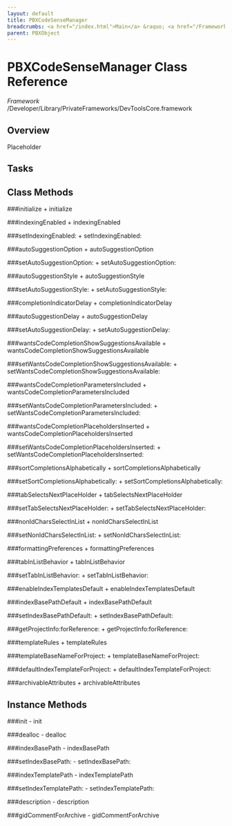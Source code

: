 ```yaml
---
layout: default
title: PBXCodeSenseManager
breadcrumbs: <a href="/index.html">Main</a> &raquo; <a href="/Frameworks.html">Framework</a> &raquo; <a href="/Frameworks/DevToolsCore.html">DevToolsCore</a> &raquo; PBXCodeSenseManager
parent: PBXObject 
---
```

# PBXCodeSenseManager Class Reference

*Framework* /Developer/Library/PrivateFrameworks/DevToolsCore.framework

## Overview

Placeholder

## Tasks

## Class Methods

<a name="+initialize"></a>
###initialize
    + initialize

<a name="+indexingEnabled"></a>
###indexingEnabled
    + indexingEnabled

<a name="+setIndexingEnabled:"></a>
###setIndexingEnabled:
    + setIndexingEnabled:

<a name="+autoSuggestionOption"></a>
###autoSuggestionOption
    + autoSuggestionOption

<a name="+setAutoSuggestionOption:"></a>
###setAutoSuggestionOption:
    + setAutoSuggestionOption:

<a name="+autoSuggestionStyle"></a>
###autoSuggestionStyle
    + autoSuggestionStyle

<a name="+setAutoSuggestionStyle:"></a>
###setAutoSuggestionStyle:
    + setAutoSuggestionStyle:

<a name="+completionIndicatorDelay"></a>
###completionIndicatorDelay
    + completionIndicatorDelay

<a name="+autoSuggestionDelay"></a>
###autoSuggestionDelay
    + autoSuggestionDelay

<a name="+setAutoSuggestionDelay:"></a>
###setAutoSuggestionDelay:
    + setAutoSuggestionDelay:

<a name="+wantsCodeCompletionShowSuggestionsAvailable"></a>
###wantsCodeCompletionShowSuggestionsAvailable
    + wantsCodeCompletionShowSuggestionsAvailable

<a name="+setWantsCodeCompletionShowSuggestionsAvailable:"></a>
###setWantsCodeCompletionShowSuggestionsAvailable:
    + setWantsCodeCompletionShowSuggestionsAvailable:

<a name="+wantsCodeCompletionParametersIncluded"></a>
###wantsCodeCompletionParametersIncluded
    + wantsCodeCompletionParametersIncluded

<a name="+setWantsCodeCompletionParametersIncluded:"></a>
###setWantsCodeCompletionParametersIncluded:
    + setWantsCodeCompletionParametersIncluded:

<a name="+wantsCodeCompletionPlaceholdersInserted"></a>
###wantsCodeCompletionPlaceholdersInserted
    + wantsCodeCompletionPlaceholdersInserted

<a name="+setWantsCodeCompletionPlaceholdersInserted:"></a>
###setWantsCodeCompletionPlaceholdersInserted:
    + setWantsCodeCompletionPlaceholdersInserted:

<a name="+sortCompletionsAlphabetically"></a>
###sortCompletionsAlphabetically
    + sortCompletionsAlphabetically

<a name="+setSortCompletionsAlphabetically:"></a>
###setSortCompletionsAlphabetically:
    + setSortCompletionsAlphabetically:

<a name="+tabSelectsNextPlaceHolder"></a>
###tabSelectsNextPlaceHolder
    + tabSelectsNextPlaceHolder

<a name="+setTabSelectsNextPlaceHolder:"></a>
###setTabSelectsNextPlaceHolder:
    + setTabSelectsNextPlaceHolder:

<a name="+nonIdCharsSelectInList"></a>
###nonIdCharsSelectInList
    + nonIdCharsSelectInList

<a name="+setNonIdCharsSelectInList:"></a>
###setNonIdCharsSelectInList:
    + setNonIdCharsSelectInList:

<a name="+formattingPreferences"></a>
###formattingPreferences
    + formattingPreferences

<a name="+tabInListBehavior"></a>
###tabInListBehavior
    + tabInListBehavior

<a name="+setTabInListBehavior:"></a>
###setTabInListBehavior:
    + setTabInListBehavior:

<a name="+enableIndexTemplatesDefault"></a>
###enableIndexTemplatesDefault
    + enableIndexTemplatesDefault

<a name="+indexBasePathDefault"></a>
###indexBasePathDefault
    + indexBasePathDefault

<a name="+setIndexBasePathDefault:"></a>
###setIndexBasePathDefault:
    + setIndexBasePathDefault:

<a name="+getProjectInfo:forReference:"></a>
###getProjectInfo:forReference:
    + getProjectInfo:forReference:

<a name="+templateRules"></a>
###templateRules
    + templateRules

<a name="+templateBaseNameForProject:"></a>
###templateBaseNameForProject:
    + templateBaseNameForProject:

<a name="+defaultIndexTemplateForProject:"></a>
###defaultIndexTemplateForProject:
    + defaultIndexTemplateForProject:

<a name="+archivableAttributes"></a>
###archivableAttributes
    + archivableAttributes

## Instance Methods

<a name="-init"></a>
###init
    - init

<a name="-dealloc"></a>
###dealloc
    - dealloc

<a name="-indexBasePath"></a>
###indexBasePath
    - indexBasePath

<a name="-setIndexBasePath:"></a>
###setIndexBasePath:
    - setIndexBasePath:

<a name="-indexTemplatePath"></a>
###indexTemplatePath
    - indexTemplatePath

<a name="-setIndexTemplatePath:"></a>
###setIndexTemplatePath:
    - setIndexTemplatePath:

<a name="-description"></a>
###description
    - description

<a name="-gidCommentForArchive"></a>
###gidCommentForArchive
    - gidCommentForArchive

